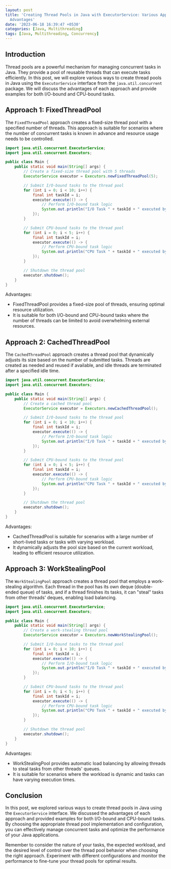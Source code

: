 ```yaml
---
layout: post
title: 'Creating Thread Pools in Java with ExecutorService: Various Approaches and
  Advantages'
date: '2023-06-18 16:39:47 +0530'
categories: [Java, Multithreading]
tags: [Java, Multithreading, Concurrency]
---
```

## Introduction

Thread pools are a powerful mechanism for managing concurrent tasks in Java. They provide a pool of reusable threads that can execute tasks efficiently. In this post, we will explore various ways to create thread pools in Java using the `ExecutorService` interface from the `java.util.concurrent` package. We will discuss the advantages of each approach and provide examples for both I/O-bound and CPU-bound tasks.

## Approach 1: FixedThreadPool

The `FixedThreadPool` approach creates a fixed-size thread pool with a specified number of threads. This approach is suitable for scenarios where the number of concurrent tasks is known in advance and resource usage needs to be controlled.

```java
import java.util.concurrent.ExecutorService;
import java.util.concurrent.Executors;

public class Main {
    public static void main(String[] args) {
        // Create a fixed-size thread pool with 5 threads
        ExecutorService executor = Executors.newFixedThreadPool(5);

        // Submit I/O-bound tasks to the thread pool
        for (int i = 0; i < 10; i++) {
            final int taskId = i;
            executor.execute(() -> {
                // Perform I/O-bound task logic
                System.out.println("I/O Task " + taskId + " executed by thread: " + Thread.currentThread().getName());
            });
        }

        // Submit CPU-bound tasks to the thread pool
        for (int i = 0; i < 5; i++) {
            final int taskId = i;
            executor.execute(() -> {
                // Perform CPU-bound task logic
                System.out.println("CPU Task " + taskId + " executed by thread: " + Thread.currentThread().getName());
            });
        }

        // Shutdown the thread pool
        executor.shutdown();
    }
}
```

Advantages:
- FixedThreadPool provides a fixed-size pool of threads, ensuring optimal resource utilization.
- It is suitable for both I/O-bound and CPU-bound tasks where the number of threads can be limited to avoid overwhelming external resources.

## Approach 2: CachedThreadPool

The `CachedThreadPool` approach creates a thread pool that dynamically adjusts its size based on the number of submitted tasks. Threads are created as needed and reused if available, and idle threads are terminated after a specified idle time.

```java
import java.util.concurrent.ExecutorService;
import java.util.concurrent.Executors;

public class Main {
    public static void main(String[] args) {
        // Create a cached thread pool
        ExecutorService executor = Executors.newCachedThreadPool();

        // Submit I/O-bound tasks to the thread pool
        for (int i = 0; i < 10; i++) {
            final int taskId = i;
            executor.execute(() -> {
                // Perform I/O-bound task logic
                System.out.println("I/O Task " + taskId + " executed by thread: " + Thread.currentThread().getName());
            });
        }

        // Submit CPU-bound tasks to the thread pool
        for (int i = 0; i < 5; i++) {
            final int taskId = i;
            executor.execute(() -> {
                // Perform CPU-bound task logic
                System.out.println("CPU Task " + taskId + " executed by thread: " + Thread.currentThread().getName());
            });
        }

        // Shutdown the thread pool
        executor.shutdown();
    }
}
```

Advantages:
- CachedThreadPool is suitable for scenarios with a large number of short-lived tasks or tasks with varying workload.
- It dynamically adjusts the pool size based on the current workload, leading to efficient resource utilization.

## Approach 3: WorkStealingPool

The `WorkStealingPool` approach creates a thread pool that employs a work-stealing algorithm. Each thread in the pool has its own deque (double-ended queue) of tasks, and if a thread finishes its tasks, it can "steal" tasks from other threads' deques, enabling load balancing.

```java
import java.util.concurrent.ExecutorService;
import java.util.concurrent.Executors;

public class Main {
    public static void main(String[] args) {
        // Create a work-stealing thread pool
        ExecutorService executor = Executors.newWorkStealingPool();

        // Submit I/O-bound tasks to the thread pool
        for (int i = 0; i < 10; i++) {
            final int taskId = i;
            executor.execute(() -> {
                // Perform I/O-bound task logic
                System.out.println("I/O Task " + taskId + " executed by thread: " + Thread.currentThread().getName());
            });
        }

        // Submit CPU-bound tasks to the thread pool
        for (int i = 0; i < 5; i++) {
            final int taskId = i;
            executor.execute(() -> {
                // Perform CPU-bound task logic
                System.out.println("CPU Task " + taskId + " executed by thread: " + Thread.currentThread().getName());
            });
        }

        // Shutdown the thread pool
        executor.shutdown();
    }
}
```

Advantages:
- WorkStealingPool provides automatic load balancing by allowing threads to steal tasks from other threads' queues.
- It is suitable for scenarios where the workload is dynamic and tasks can have varying execution times.

## Conclusion

In this post, we explored various ways to create thread pools in Java using the `ExecutorService` interface. We discussed the advantages of each approach and provided examples for both I/O-bound and CPU-bound tasks. By choosing the appropriate thread pool implementation and configuration, you can effectively manage concurrent tasks and optimize the performance of your Java applications.

Remember to consider the nature of your tasks, the expected workload, and the desired level of control over the thread pool behavior when choosing the right approach. Experiment with different configurations and monitor the performance to fine-tune your thread pools for optimal results.